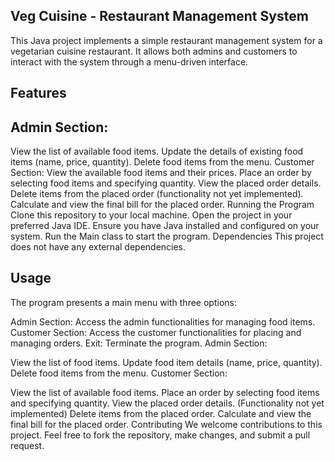 ## Veg Cuisine - Restaurant Management System
This Java project implements a simple restaurant management system for a vegetarian cuisine restaurant. It allows both admins and customers to interact with the system through a menu-driven interface.

## Features
## Admin Section:
View the list of available food items.
Update the details of existing food items (name, price, quantity).
Delete food items from the menu.
Customer Section:
View the available food items and their prices.
Place an order by selecting food items and specifying quantity.
View the placed order details.
Delete items from the placed order (functionality not yet implemented).
Calculate and view the final bill for the placed order.
Running the Program
Clone this repository to your local machine.
Open the project in your preferred Java IDE.
Ensure you have Java installed and configured on your system.
Run the Main class to start the program.
Dependencies
This project does not have any external dependencies.

## Usage
The program presents a main menu with three options:

Admin Section: Access the admin functionalities for managing food items.
Customer Section: Access the customer functionalities for placing and managing orders.
Exit: Terminate the program.
Admin Section:

View the list of food items.
Update food item details (name, price, quantity).
Delete food items from the menu.
Customer Section:

View the list of available food items.
Place an order by selecting food items and specifying quantity.
View the placed order details.
(Functionality not yet implemented) Delete items from the placed order.
Calculate and view the final bill for the placed order.
Contributing
We welcome contributions to this project. Feel free to fork the repository, make changes, and submit a pull request.
